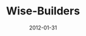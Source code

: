 ---
layout: music 
title: "Wise-Builders"
series: "Big Bad Wolf"
date: 2012-01-31 
description: "We’ll hear from people in our community talk about money."
audio: "http://www.crossroads.net/players/media/hq/bigbadwolf_04.mp3"
audio-duration: "44:22"
src: "http://www.crossroads.net/players/media/mediumHz/BBW_190x110.jpg"
---